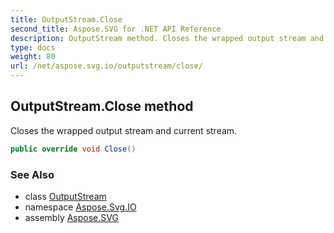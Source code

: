 ```yaml
---
title: OutputStream.Close
second_title: Aspose.SVG for .NET API Reference
description: OutputStream method. Closes the wrapped output stream and current stream
type: docs
weight: 80
url: /net/aspose.svg.io/outputstream/close/
---
```

## OutputStream.Close method

Closes the wrapped output stream and current stream.

```csharp
public override void Close()
```

### See Also

* class [OutputStream](../)
* namespace [Aspose.Svg.IO](../../outputstream/)
* assembly [Aspose.SVG](../../../)

